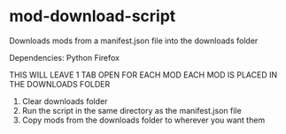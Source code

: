 # mod-download-script
Downloads mods from a manifest.json file into the downloads folder

Dependencies:
Python
Firefox

THIS WILL LEAVE 1 TAB OPEN FOR EACH MOD
EACH MOD IS PLACED IN THE DOWNLOADS FOLDER

1. Clear downloads folder
2. Run the script in the same directory as the manifest.json file
3. Copy mods from the downloads folder to wherever you want them
